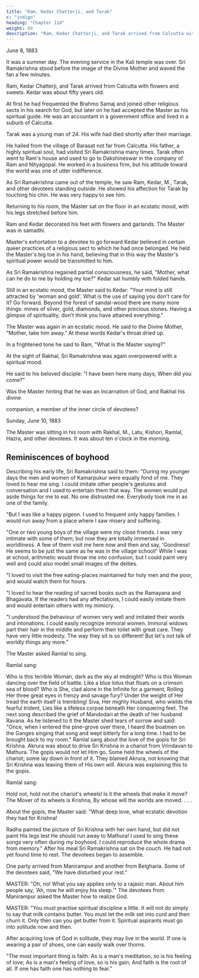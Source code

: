```yaml
---
title: "Ram, Kedar Chatterji, and Tarak"
c: "indigo"
heading: "Chapter 11d"
weight: 49
description: "Ram, Kedar Chatterji, and Tarak arrived from Calcutta with flowers and sweets. Kedar was about 50 years old"
---
```



June 8, 1883

It was a summer day. The evening service in the Kali temple was over. Sri Ramakrishna stood before the image of the Divine Mother and waved the fan a few minutes.

Ram, Kedar Chatterji, and Tarak arrived from Calcutta with flowers and sweets. Kedar was about fifty years old. 

At first he had frequented the Brahmo Samaj and joined other religious sects in his search for God, but later on he had accepted the Master as his spiritual guide. He was an accountant in a government office and lived in a suburb of Calcutta.

Tarak was a young man of 24. His wife had died shortly after their marriage.

He hailed from the village of Barasat not far from Calcutta. His father, a highly spiritual soul, had visited Sri Ramakrishna many times. Tarak often went to Ram's house and used to go to Dakshineswar in the company of Ram and Nityagopal. He worked in a
business firm, but his attitude toward the world was one of utter indifference.

As Sri Ramakrishna came out of the temple, he saw Ram, Kedar, M., Tarak, and other devotees standing outside. He showed his affection for Tarak by touching his chin. He was very happy to see him.

Returning to his room, the Master sat on the floor in an ecstatic mood, with his legs stretched before him. 

Ram and Kedar decorated his feet with flowers and garlands. The Master was in samadhi.

Master's exhortation to a devotee to go forward Kedar believed in certain queer practices of a religious sect to which he had once belonged. He held the Master's big toe in his hand, believing that in this way the Master's spiritual power would be transmitted to him. 

As Sri Ramakrishna regained partial consciousness, he said, "Mother, what can he do to me by holding my toe?" Kedar
sat humbly with folded hands. 

Still in an ecstatic mood, the Master said to Kedar: "Your mind is still attracted by 'woman and gold'. What is the use of saying you don't care for it? Go forward. Beyond the forest of sandal-wood there are many more things: mines of
silver, gold, diamonds, and other precious stones. Having a glimpse of spirituality, don't
think you have attained everything." 

The Master was again in an ecstatic mood. He said to the Divine Mother, "Mother, take him away." At these words Kedar's throat dried up. 

In a frightened tone he said to Ram, "What is the Master saying?"

At the sight of Rakhal, Sri Ramakrishna was again overpowered with a spiritual mood.

He said to his beloved disciple: "I have been here many days; When did you come?"

Was the Master hinting that he was an Incarnation of God, and Rakhal his divine

companion, a member of the inner circle of devotees?



Sunday, June 10, 1883

The Master was sitting in his room with Rakhal, M., Latu, Kishori, Ramlal, Hazra, and
other devotees. It was about ten o'clock in the morning.


## Reminiscences of boyhood

Describing his early life, Sri Ramakrishna said to them: "During my younger days the
men and women of Kamarpukur were equally fond of me. They loved to hear me sing. I
could imitate other people's gestures and conversation and I used to entertain them that
way. The women would put aside things for me to eat. No one distrusted me.
Everybody took me in as one of the family.

"But I was like a happy pigeon. I used to frequent only happy families. I would run
away from a place where I saw misery and suffering.

"One or two young boys of the village were my close friends. I was very intimate with some of them; but now they are totally immersed in worldliness. A few of them visit me here now and then and say, 'Goodness! He seems to be just the same as he was in the village school!' While I was at school, arithmetic would throw me into confusion, but I
could paint very well and could also model small images of the deities.

"I loved to visit the free eating-places maintained for holy men and the poor, and would
watch them for hours.

"I loved to hear the reading of sacred books such as the Ramayana and Bhagavata. If
the readers had any affectations, I could easily imitate them and would entertain others
with my mimicry.

"I understood the behaviour of women very well and imitated their words and
intonations. I could easily recognize immoral women. Immoral widows part their hair in
the middle and perform their toilet with great care. They have very little modesty. The
way they sit is so different! But let's not talk of worldly things any more."

The Master asked Ramlal to sing.

Ramlal sang:

Who is this terrible Woman, dark as the sky at midnight?
Who is this Woman dancing over the field of battle.
Like a blue lotus that floats on a crimson sea of blood?
Who is She, clad alone in the Infinite for a garment,
Rolling Her three great eyes in frenzy and savage fury?
Under the weight of Her tread the earth itself is trembling!
Siva, Her mighty Husband, who wields the fearful trident,
Lies like a lifeless corpse beneath Her conquering feet.
The next song described the grief of Mandodari at the death of her husband Ravana. As
he listened to it the Master shed tears of sorrow and said: "Once, when I entered the
pine-grove over there, I heard the boatmen on the Ganges singing that song and wept
bitterly for a long time. I had to be brought back to my room."
Ramlal sang about the love of the gopis for Sri Krishna. Akrura was about to drive Sri
Krishna in a chariot from Vrindavan to Mathura. The gopis would not let Him go. Some
held the wheels of the chariot; some lay down in front of it. They blamed Akrura, not
knowing that Sri Krishna was leaving them of His own will. Akrura was explaining this to
the gopis.

Ramlal sang:

Hold not, hold not the chariot's wheels!
Is it the wheels that make it move?
The Mover of its wheels is Krishna,
By whose will the worlds are moved. . . .


About the gopis, the Master said: "What deep love, what ecstatic devotion they had for
Krishna! 

Radha painted the picture of Sri Krishna with her own hand, but did not paint His legs lest He should run away to Mathura! I used to sing these songs very often during my boyhood. I could reproduce the whole drama from memory."
After his meal Sri Ramakrishna sat on the couch. He had not yet found time to rest.
The devotees began to assemble. 

One party arrived from Manirampur and another from Belgharia. Some of the devotees said, "We have disturbed your rest."


MASTER: "Oh, no! What you say applies only to a rajasic man. About him people say, 'Ah, now he will enjoy his sleep.'"
The devotees from Manirampur asked the Master how to realize God.

MASTER: "You must practise spiritual discipline a little. It will not do simply to say that milk contains butter. You must let the milk set into curd and then churn it. Only then can you get butter from it. Spiritual aspirants must go into solitude now and then. 

After acquiring love of God in solitude, they may live in the world. If one is wearing a pair of shoes, one can easily walk over thorns.

"The most important thing is faith.
As is a man's meditation, so is his feeling of love;
As is a man's feeling of love, so is his gain;
And faith is the root of all.
If one has faith one has nothing to fear."
